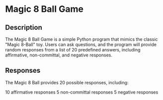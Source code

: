 # Magic 8 Ball Game

## Description

The Magic 8 Ball Game is a simple Python program that mimics the classic "Magic 8-Ball" toy. Users can ask questions, and the program will provide random responses from a list of 20 predefined answers, including affirmative, non-committal, and negative responses.

## Responses
The Magic 8 Ball provides 20 possible responses, including:

10 affirmative responses
5 non-committal responses
5 negative responses
